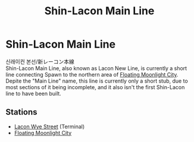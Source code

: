 ﻿---
layout: default
title: Shin-Lacon Main Line
description: Shin-Lacon Main Line
---

# Shin-Lacon Main Line

신래이컨 본선/新レーコン本線<br>
Shin-Lacon Main Line, also known as Lacon New Line, is currently a short line
connecting Spawn to the northern area of [Floating Moonlight City](/areas/fmcity).<br>
Depite the "Main Line" name, this line is currently only a short stub, due to
most sections of it being incomplete, and it also isn't the first Shin-Lacon line
to have been built.

## Stations

- [Lacon Wye Street](/rail-stations/lcn-wye-street) (Terminal)
- [Floating Moonlight City](/rail-stations/floating-moonlight-city)
